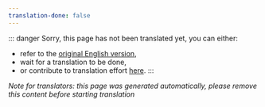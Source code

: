 ```yaml
---
translation-done: false
---
```

::: danger
Sorry, this page has not been translated yet, you can either:
- refer to the [original English version](<../../models/custom-notes.md>),
- wait for a translation to be done,
- or contribute to translation effort [here](https://github.com/bsmg/wiki).
:::

_Note for translators: this page was generated automatically, please remove this content before starting translation_
